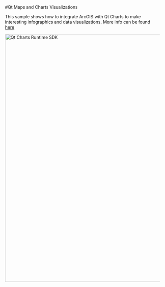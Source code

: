 #Qt Maps and Charts Visualizations

This sample shows how to integrate ArcGIS with Qt Charts to make interesting infographics and data visualizations. More info can be found [here](http://blogs.esri.com/esri/arcgis/2015/06/12/create-beautiful-infographics-with-the-arcgis-runtime-sdk-for-qt-and-qt-charts/)

<img width="804" alt="Qt Charts Runtime SDK" src="https://cloud.githubusercontent.com/assets/4107363/13518287/ecb9fa38-e180-11e5-8965-ad61d6bee96b.gif">
